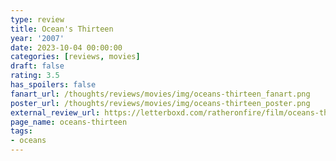 ```yaml
---
type: review
title: Ocean's Thirteen
year: '2007'
date: 2023-10-04 00:00:00
categories: [reviews, movies]
draft: false
rating: 3.5
has_spoilers: false
fanart_url: /thoughts/reviews/movies/img/oceans-thirteen_fanart.png
poster_url: /thoughts/reviews/movies/img/oceans-thirteen_poster.png
external_review_url: https://letterboxd.com/ratheronfire/film/oceans-thirteen/
page_name: oceans-thirteen
tags:
- oceans
---
```


